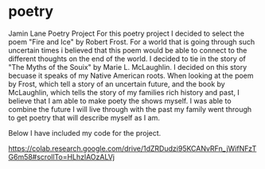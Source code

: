 # poetry
Jamin Lane Poetry Project 
For this poetry project I decided to select the poem "Fire and Ice" by Robert Frost. For a world that is going through such uncertain times i believed that this poem would be able to connect to the different thoughts on the end of the world. I decided to tie in the story of "The Myths of the Souix" by Marie L. McLaughlin. I decided on this story becuase it speaks of my Native American roots. When looking at the poem by Frost, which tell a story of an uncertain future, and the book by McLaughlin, which tells the story of my families rich history and past, I believe that I am able to make poety the shows myself. I was able to combine the future I will live through with the past my family went through to get poetry that will describe myself as I am. 

Below I have included my code for the project.

https://colab.research.google.com/drive/1dZRDudzi95KCANvRFn_jWifNFzTG6m58#scrollTo=HLhzlAOzALVj
